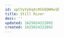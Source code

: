 ```yaml
---
id: upCVyVy6q4c0Sk6QWHw1E
title: Still River
desc: ''
updated: 1625024322092
created: 1625024322092
---
```


